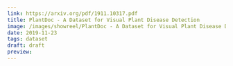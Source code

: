 ```yaml
---
link: https://arxiv.org/pdf/1911.10317.pdf
title: PlantDoc - A Dataset for Visual Plant Disease Detection
image: /images/showreel/PlantDoc - A Dataset for Visual Plant Disease Detection.jpg
date: 2019-11-23
tags: dataset
draft: draft
preview:
---
```



